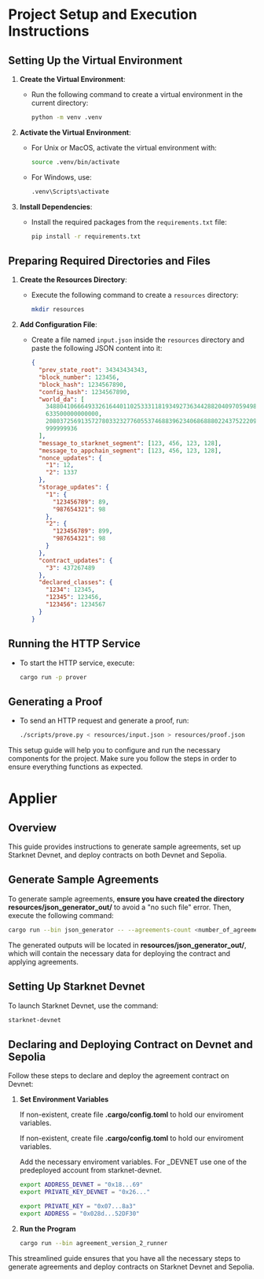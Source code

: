 # Project Setup and Execution Instructions

## Setting Up the Virtual Environment

1. **Create the Virtual Environment**:

   - Run the following command to create a virtual environment in the current directory:
     ```bash
     python -m venv .venv
     ```

2. **Activate the Virtual Environment**:

   - For Unix or MacOS, activate the virtual environment with:
     ```bash
     source .venv/bin/activate
     ```
   - For Windows, use:
     ```bash
     .venv\Scripts\activate
     ```

3. **Install Dependencies**:
   - Install the required packages from the `requirements.txt` file:
     ```bash
     pip install -r requirements.txt
     ```

## Preparing Required Directories and Files

1. **Create the Resources Directory**:

   - Execute the following command to create a `resources` directory:
     ```bash
     mkdir resources
     ```

2. **Add Configuration File**:
   - Create a file named `input.json` inside the `resources` directory and paste the following JSON content into it:
     ```json
     {
       "prev_state_root": 34343434343,
       "block_number": 123456,
       "block_hash": 1234567890,
       "config_hash": 1234567890,
       "world_da": [
         3488041066649332616440110253331181934927363442882040970594983370166361489161,
         633500000000000,
         2080372569135727803323277605537468839623406868880224375222092136867736091483,
         999999936
       ],
       "message_to_starknet_segment": [123, 456, 123, 128],
       "message_to_appchain_segment": [123, 456, 123, 128],
       "nonce_updates": {
         "1": 12,
         "2": 1337
       },
       "storage_updates": {
         "1": {
           "123456789": 89,
           "987654321": 98
         },
         "2": {
           "123456789": 899,
           "987654321": 98
         }
       },
       "contract_updates": {
         "3": 437267489
       },
       "declared_classes": {
         "1234": 12345,
         "12345": 123456,
         "123456": 1234567
       }
     }
     ```

## Running the HTTP Service

- To start the HTTP service, execute:
  ```bash
  cargo run -p prover
  ```

## Generating a Proof

- To send an HTTP request and generate a proof, run:
  ```bash
  ./scripts/prove.py < resources/input.json > resources/proof.json
  ```

This setup guide will help you to configure and run the necessary components for the project. Make sure you follow the steps in order to ensure everything functions as expected.

# Applier

## Overview

This guide provides instructions to generate sample agreements, set up Starknet Devnet, and deploy contracts on both Devnet and Sepolia.

## Generate Sample Agreements

To generate sample agreements, **ensure you have created the directory resources/json_generator_out/** to avoid a "no such file" error. Then, execute the following command:

```bash
cargo run --bin json_generator -- --agreements-count <number_of_agreements>
```

The generated outputs will be located in **resources/json_generator_out/**, which will contain the necessary data for deploying the contract and applying agreements.

## Setting Up Starknet Devnet

To launch Starknet Devnet, use the command:

```bash
starknet-devnet
```

## Declaring and Deploying Contract on Devnet and Sepolia

Follow these steps to declare and deploy the agreement contract on Devnet:

1. **Set Environment Variables**
    
    If non-existent, create file **.cargo/config.toml** to hold our enviroment variables.
    
    If non-existent, create file **.cargo/config.toml** to hold our enviroment variables.

    Add the necessary enviroment variables. For _DEVNET use one of the predeployed account from starknet-devnet.
   ```bash
   export ADDRESS_DEVNET = "0x18...69"
   export PRIVATE_KEY_DEVNET = "0x26..."

   export PRIVATE_KEY = "0x07...8a3"
   export ADDRESS = "0x028d...52DF30"
   ```
   
2. **Run the Program**

   ```bash
   cargo run --bin agreement_version_2_runner
   ```

This streamlined guide ensures that you have all the necessary steps to generate agreements and deploy contracts on Starknet Devnet and Sepolia.